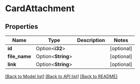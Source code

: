 # CardAttachment

## Properties

Name | Type | Description | Notes
------------ | ------------- | ------------- | -------------
**id** | Option<**i32**> |  | [optional]
**file_name** | Option<**String**> |  | [optional]
**link** | Option<**String**> |  | [optional]

[[Back to Model list]](../README.md#documentation-for-models) [[Back to API list]](../README.md#documentation-for-api-endpoints) [[Back to README]](../README.md)


